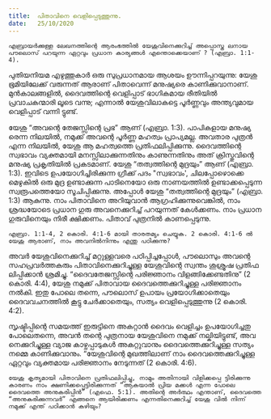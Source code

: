 ```yaml
---
title:  പിതാവിനെ വെളിപ്പെടുത്തുന്നു.
date:   25/10/2020
---
```


`എബ്രായർക്കുള്ള ലേഖനത്തിന്റെ ആരംഭത്തിൽ യേശുവിനെക്കുറിച്ച് അപ്പൊസ്ത ലനായ പൗലൊസ് പറയുന്ന ഏറ്റവും പ്രധാന കാര്യങ്ങൾ എന്തൊക്കെയാണ് ? (എബ്രാ. 1:1-4).`

പുതിയനിയമ എഴുത്തുകാർ ഒരു സുപ്രധാനമായ ആശയം ഊന്നിപ്പറയുന്നു: യേശു ഭൂമിയിലേക്ക് വരുന്നത് ആരാണ് പിതാവെന്ന് മനുഷ്യരെ കാണിക്കുവാനാണ്. മുൻകാലങ്ങളിൽ, ദൈവത്തിന്റെ വെളിപ്പാട് ഭാഗികമായ രീതിയിൽ പ്രവാചകന്മാരി ലൂടെ വന്നു; എന്നാൽ യേശുവിലാകട്ടെ പൂർണ്ണവും അന്ത്യവുമായ വെളിപ്പാട് വന്നി ട്ടുണ്ട്.

യേശു “അവന്റെ തേജസ്സിന്റെ പ്രഭ” ആണ് (എബ്രാ. 1:3). പാപികളായ മനുഷ്യ രെന്ന നിലയിൽ, നമുക്ക് അവന്റെ പൂർണ്ണ മഹത്വം പ്രാപ്യമല്ല. അവതാര പുത്രൻ എന്ന നിലയിൽ, യേശു ആ മഹത്വത്തെ പ്രതിഫലിപ്പിക്കുന്നു. ദൈവത്തിന്റെ സ്വഭാവം വ്യക്തമായി മനസ്സിലാക്കുന്നതിനും കാണുന്നതിനും അത് ക്രിസ്തുവിന്റെ മനുഷ്യ പ്രകൃതിയിൽ പ്രകടമാണ്. യേശു “തത്വത്തിന്റെ മുദ്രയും” ആണ് (എബ്രാ. 1:3). ഇവിടെ ഉപയോഗിച്ചിരിക്കുന്ന ഗ്രീക്ക് പദം "സ്വഭാവം', ചിലപ്പോഴൊക്കെ മെഴുകിൽ ഒരു മുദ്ര ഉണ്ടാക്കുന്ന പാടിനെയോ ഒരു നാണയത്തിൽ ഉണ്ടാക്കപ്പെടുന്ന സ്വരൂപത്തെയോ സൂചിപ്പിക്കുന്നു. അപ്പോൾ യേശു “തത്വത്തിന്റെ മുദ്രയും” (എബ്രാ. 1:3) ആകുന്നു. നാം പിതാവിനെ അറിയുവാൻ ആഗ്രഹിക്കുന്നുവെങ്കിൽ, നാം ശ്രദ്ധയോടെ പ്രധാന ഗുരു അവനെക്കുറിച്ച് പറയുന്നത് കേൾക്കണം. നാം പ്രധാന ഗുരുവിനെയും നിരീ ക്ഷിക്കണം. പിതാവ് പുത്രനിൽ കാണപ്പെടുന്നു.

`എബ്രാ. 1:1-4, 2 കൊരി. 4:1-6 മായി താരതമ്യം ചെയ്യുക. 2 കൊരി. 4:1-6 ൽ യേശു ആരാണ്, നാം അവനിൽനിന്നും എന്തു പഠിക്കുന്നു?`

അവർ യേശുവിനെക്കുറിച്ച് മറ്റുള്ളവരെ പഠിപ്പിച്ചപ്പോൾ, പൗലൊസും അവന്റെ സഹപ്രവർത്തകരും പിതാവിനെക്കുറിച്ചുള്ള യേശുവിന്റെ സ്വന്തം ശുശ്രൂഷ പ്രതിഫ ലിപ്പിക്കാൻ ശ്രമിച്ചു. “ദൈവതേജസ്സിന്റെ പരിജ്ഞാനം വിളങ്ങിക്കേണ്ടതിനു” (2 കൊരി. 4:4), യേശു നമുക്ക് പിതാവായ ദൈവത്തെക്കുറിച്ചുള്ള പരിജ്ഞാനം നൽകി. ഇതു പോലെ തന്നെ, പൗലൊസ് ഉപായം പ്രയോഗിക്കാതെയും ദൈവവചനത്തിൽ കൂട്ടു ചേർക്കാതെയും, സത്യം വെളിപ്പെടുത്തുന്നു (2 കൊരി. 4:2).

സൃഷ്ടിപ്പിന്റെ സമയത്ത് ഇരുട്ടിനെ അകറ്റാൻ ദൈവം വെളിച്ചം ഉപയോഗിച്ചതു പോലെതന്നെ, അവൻ തന്റെ പുത്രനായ യേശുവിനെ നമുക്ക് നല്കിയിട്ടുണ്ട്, അവ നെക്കുറിച്ചുള്ള വ്യാജ കാഴ്ചപ്പാടുകൾ അകറ്റുവാനും ദൈവത്തെക്കുറിച്ചുള്ള സത്യം നമ്മെ കാണിക്കുവാനും. “യേശുവിന്റെ മുഖത്തിലാണ് നാം ദൈവത്തെക്കുറിച്ചുള്ള ഏറ്റവും വ്യക്തമായ പരിജ്ഞാനം നേടുന്നത് (2 കൊരി. 4:6).

`യേശു കൃത്യമായി പിതാവിനെ പ്രതിഫലിപ്പിച്ചു, നാമും അതിനായി വിളിക്കപ്പെ ട്ടിരിക്കുന്നു കാരണം നാം ക്ഷണിക്കപ്പെട്ടിരിക്കുന്നത് “ആകയാൽ പ്രിയ മക്കൾ എന്ന പോലെ ദൈവത്തെ അനുകരിപ്പിൻ” (എഫെ. 5:1). അതിന്റെ അർത്ഥം എന്താണ്, ദൈവത്തെ “അനുകരിക്കുന്നവർ” എങ്ങനെ ആയിരിക്കണം എന്നതിനെക്കുറിച്ച് യേശു വിൽ നിന്ന് നമുക്ക് എന്ത് പഠിക്കാൻ കഴിയും?`